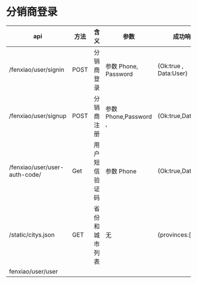 # 分销商登录

| api                           | 方法 | 含义           | 参数                  | 成功响应              | 失败响应                     |
| ----------------------------- | ---- | -------------- | --------------------- | --------------------- | ---------------------------- |
| /fenxiao/user/signin          | POST | 分销商登录     | 参数 Phone, Password  | {Ok:true , Data:User} | {Ok:false,Data:"用户不存在"} |
| /fenxiao/user/signup          | POST | 分销商注册     | 参数 Phone,Password , | {Ok:true,Data:User}   | {Ok:false,Data:"错误原因"}   |
| /fenxiao/user/user-auth-code/ | Get  | 用户短信验证码 | 参数 Phone            | {Ok:true,Data:""}     | {Ok:false,Data:"错误原因"}   |
| /static/citys.json            | GET  | 省份和城市列表 | 无                    | {provinces:[]}        |                              |
| fenxiao/user/user             |
